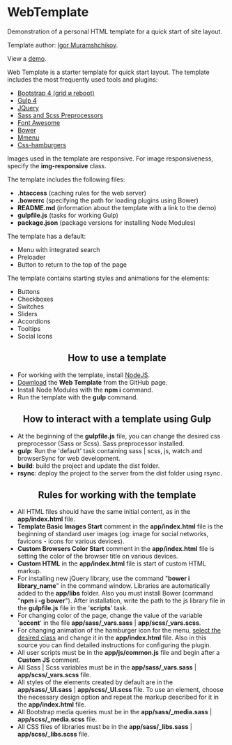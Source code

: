 # WebTemplate
<p>Demonstration of a personal HTML template for a quick start of site layout.</p>

<p>Template author: <a href="https://github.com/igor-muram">Igor Muramshchikov</a>.</p>

<p>View a <a href="https://igor-muram.github.io/webtemplate/index.html" target="_blank">demo</a>.</p>

<p>Web Template is a starter template for quick start layout. The template includes the most frequently used tools and plugins:</p>

<ul>
	<li><a href="https://bootstrap-4.ru" target="_blank">Bootstrap 4 (grid и reboot)</a></li>
	<li><a href="https://gulpjs.com" target="_blank">Gulp 4</a></li>
	<li><a href="https://jquery.com" target="_blank">JQuery</a></li>
	<li><a href="https://sass-scss.ru" target="_blank">Sass and Scss Preprocessors</a></li>
	<li><a href="https://fontawesome.com" target="_blank">Font Awesome</a></li>
	<li><a href="https://bower.io" target="_blank">Bower</a></li>
	<li><a href="https://mmenujs.com" target="_blank">Mmenu</a></li>
	<li><a href="https://jonsuh.com/hamburgers/" target="_blank">Css-hamburgers</a></li>
</ul>

<p>Images used in the template are responsive. For image responsiveness, specify the <b>img-responsive</b> class.</p>

<p>The template includes the following files:</p>

<ul>
	<li><b>.htaccess</b> (caching rules for the web server)</li>
	<li><b>.bowerrc</b> (specifying the path for loading plugins using Bower)</li>
	<li><b>README.md</b> (information about the template with a link to the demo)</li>
	<li><b>gulpfile.js</b> (tasks for working Gulp)</li>
	<li><b>package.json</b> (package versions for installing Node Modules)</li>
</ul>

<p>The template has a default:</p>

<ul>
	<li>Menu with integrated search</li>
	<li>Preloader</li>
	<li>Button to return to the top of the page</li>
</ul>

<p>The template contains starting styles and animations for the elements:</p>

<ul>
	<li>Buttons</li>
	<li>Checkboxes</li>
	<li>Switches</li>
	<li>Sliders</li>
	<li>Accordions</li>
	<li>Tooltips</li>
	<li>Social Icons</li>
</ul>

<h2 style="text-align: center;">How to use a template</h3>

<ul>
	<li>For working with the template, install <a href="https://nodejs.org/en/">NodeJS</a>.</li>
	<li><a href="#">Download</a> the <b>Web Template</b> from the GitHub page.</li>
	<li>Install Node Modules with the <b>npm i</b> command.</li>
	<li>Run the template with the <b>gulp</b> command.</li>
</ul>

<h2 style="text-align: center;">How to interact with a template using Gulp</h3>

<ul>
	<li>At the beginning of the <b>gulpfile.js</b> file, you can change the desired css preprocessor (Sass or Scss). Sass preprocessor installed.</li>
	<li><b>gulp</b>: Run the 'default' task containing sass | scss, js, watch and browserSync for web development.</li>
	<li><b>build</b>: build the project and update the dist folder.</li>
	<li><b>rsync</b>: deploy the project to the server from the dist folder using rsync.</li>
</ul>

<h2 style="text-align: center;">Rules for working with the template</h3>

<ul>
	<li>All HTML files should have the same initial content, as in the <b>app/index.html</b> file.</li>
	<li><b>Template Basic Images Start</b> comment in the <b>app/index.html</b> file is the beginning of standard user images (og: image for social networks, favicons - icons for various devices).</li>
	<li><b>Custom Browsers Color Start</b> comment in the <b>app/index.html</b> file is setting the color of the browser title on various devices.</li>
	<li><b>Custom HTML</b> in the <b>app/index.html</b> file is start of custom HTML markup.</li>
	<li>For installing new jQuery library, use the command "<b>bower i library_name</b>" in the command window. Libraries are automatically added to the <b>app/libs</b> folder. Also you must install Bower (command "<b>npm i -g bower</b>"). After installation, write the path to the js library file in the <b>gulpfile.js</b> file in the '<b>scripts</b>' task.</li>
	<li>For changing color of the page, change the value of the variable '<b>accent</b>' in the file <b>app/sass/_vars.sass</b> | <b>app/scss/_vars.scss</b>.</li>
	<li>For changing animation of the hamburger icon for the menu, <a href="https://jonsuh.com/hamburgers/">select the desired class</a> and change it in the <b>app/index.html</b> file. Also in this source you can find detailed instructions for configuring the plugin.</li>
	<li>All user scripts must be in the <b>app/js/common.js</b> file and begin after a <b>Custom JS</b> comment.</li>
	<li>All Sass | Scss variables must be in the <b>app/sass/_vars.sass</b> | <b>app/scss/_vars.scss</b> file.</li>
	<li>All styles of the elements created by default are in the <b>app/sass/_UI.sass</b> | <b>app/scss/_UI.scss</b> file. To use an element, choose the necessary design option and repeat the markup described for it in the <b>app/index.html</b> file.</li>
	<li>All Bootstrap media queries must be in the <b>app/sass/_media.sass</b> | <b>app/scss/_media.scss</b> file.</li>
	<li>All CSS files of libraries must be in the <b>app/sass/_libs.sass</b> | <b>app/scss/_libs.scss</b> file.</li>
</ul>
